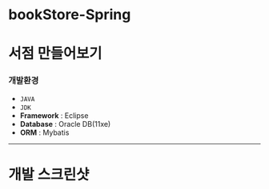 # bookStore-Spring

# 서점 만들어보기

### 개발환경
- `JAVA`
- `JDK`
- **Framework** :  Eclipse
- **Database**  : Oracle DB(11xe)
- **ORM** : Mybatis


---
# 개발 스크린샷

